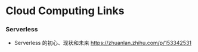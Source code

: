 # Cloud Computing Links

### Serverless
- Serverless 的初心、现状和未来 https://zhuanlan.zhihu.com/p/153342531
